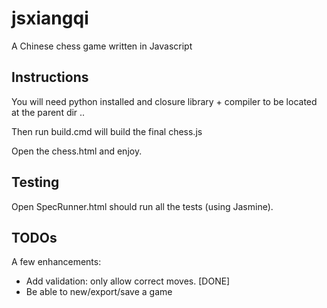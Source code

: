 # jsxiangqi

A Chinese chess game written in Javascript

## Instructions

You will need python installed and closure library + compiler to be located at the parent dir ..

Then run build.cmd will build the final chess.js

Open the chess.html and enjoy.

## Testing

Open SpecRunner.html should run all the tests (using Jasmine).

## TODOs

A few enhancements:
 - Add validation: only allow correct moves. [DONE]
 - Be able to new/export/save a game

